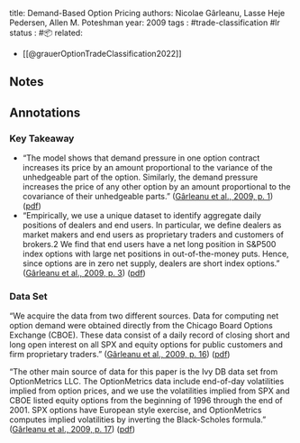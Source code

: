 
title: Demand-Based Option Pricing
authors: Nicolae Gârleanu, Lasse Heje Pedersen, Allen M. Poteshman
year: 2009
tags : #trade-classification  #lr
status : #📦 
related:
- [[@grauerOptionTradeClassification2022]]

## Notes

## Annotations

### Key Takeaway
- “The model shows that demand pressure in one option contract increases its price by an amount proportional to the variance of the unhedgeable part of the option. Similarly, the demand pressure increases the price of any other option by an amount proportional to the covariance of their unhedgeable parts.” ([Gârleanu et al., 2009, p. 1](zotero://select/library/items/U4LJ77Z9)) ([pdf](zotero://open-pdf/library/items/LKI84IS2?page=2&annotation=RLVEVZ5V))
- “Empirically, we use a unique dataset to identify aggregate daily positions of dealers and end users. In particular, we define dealers as market makers and end users as proprietary traders and customers of brokers.2 We find that end users have a net long position in S&P500 index options with large net positions in out-of-the-money puts. Hence, since options are in zero net supply, dealers are short index options.” ([Gârleanu et al., 2009, p. 3](zotero://select/library/items/U4LJ77Z9)) ([pdf](zotero://open-pdf/library/items/LKI84IS2?page=4&annotation=PBJPIWDW))

### Data Set

“We acquire the data from two different sources. Data for computing net option demand were obtained directly from the Chicago Board Options Exchange (CBOE). These data consist of a daily record of closing short and long open interest on all SPX and equity options for public customers and firm proprietary traders.” ([Gârleanu et al., 2009, p. 16](zotero://select/library/items/U4LJ77Z9)) ([pdf](zotero://open-pdf/library/items/LKI84IS2?page=17&annotation=GE898JI6))

“The other main source of data for this paper is the Ivy DB data set from OptionMetrics LLC. The OptionMetrics data include end-of-day volatilities implied from option prices, and we use the volatilities implied from SPX and CBOE listed equity options from the beginning of 1996 through the end of 2001. SPX options have European style exercise, and OptionMetrics computes implied volatilities by inverting the Black-Scholes formula.” ([Gârleanu et al., 2009, p. 17](zotero://select/library/items/U4LJ77Z9)) ([pdf](zotero://open-pdf/library/items/LKI84IS2?page=18&annotation=ZGYHPF5G))
